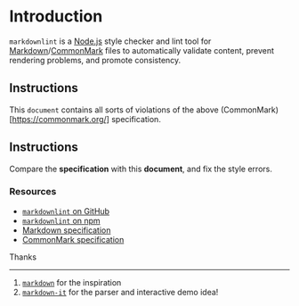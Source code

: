 # Introduction

`markdownlint` is a [Node.js](https://nodejs.org/) style checker and lint tool for [Markdown](https://en.wikipedia.org/wiki/Markdown)/[CommonMark](https://commonmark.org/) files to automatically validate content, prevent rendering problems, and promote consistency.

##  Instructions

This `document` contains all sorts of violations of the above (CommonMark)[https://commonmark.org/] specification.

## Instructions

Compare the **specification** with this **document**, and fix the style errors.

### Resources

* [`markdownlint` on GitHub](https://github.com/DavidAnson/markdownlint)
* [`markdownlint` on npm](https://www.npmjs.com/package/markdownlint)
* [Markdown specification](https://daringfireball.net/projects/markdown/)
*	[CommonMark specification](https://commonmark.org/)

Thanks

---

1. [`markdown`](https://github.com/markdownlint/markdownlint) for the inspiration
2. [`markdown-it`](https://github.com/markdown-it/markdown-it) for the parser and interactive demo idea!
